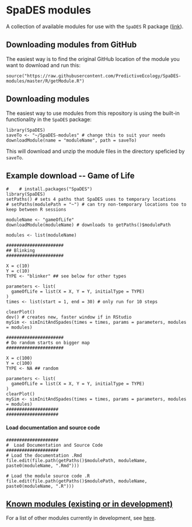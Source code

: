 # SpaDES modules

A collection of available modules for use with the `SpaDES` R package ([link](http://spades.predictiveecology.org/)).

## Downloading modules from GitHub

The easiest way is to find the original GitHub location of the module you want to download and run this:

```
source("https://raw.githubusercontent.com/PredictiveEcology/SpaDES-modules/master/R/getModule.R")

```

## Downloading modules

The easiest way to use modules from this repository is using the built-in functionality in the `SpaDES` package:

    library(SpaDES)
    saveTo <- "~/SpaDES-modules" # change this to suit your needs
    downloadModule(name = "moduleName", path = saveTo)

This will download and unzip the module files in the directory speficied by `saveTo`.

## Example download -- Game of Life

    #    # install.packages("SpaDES")
    library(SpaDES)
    setPaths() # sets 4 paths that SpaDES uses to temporary locations
    # setPaths(modulePath = "~") # can try non-temporary locations too to keep between R sessions
    
    moduleName <- "gameOfLife"
    downloadModule(moduleName) # downloads to getPaths()$modulePath
    
    modules <- list(moduleName)
    
    ######################
    ## Blinking
    ######################
    
    X = c(10)
    Y = c(10)
    TYPE <- "blinker" ## see below for other types
    
    parameters <- list(
      gameOfLife = list(X = X, Y = Y, initialType = TYPE)
    )
    times <- list(start = 1, end = 30) # only run for 10 steps
    
    clearPlot()
    dev() # creates new, faster window if in RStudio
    mySim <- simInitAndSpades(times = times, params = parameters, modules = modules)
    
    ######################
    # Do random starts on bigger map
    ######################
    
    X = c(100)
    Y = c(100)
    TYPE <- NA ## random
    
    parameters <- list(
      gameOfLife = list(X = X, Y = Y, initialType = TYPE)
    )
    clearPlot()
    mySim <- simInitAndSpades(times = times, params = parameters, modules = modules)
    ####################
    ####################

    
#### Load documentation and source code

    ####################
    #  Load Documentation and Source Code
    ####################
    # Load the documentation .Rmd
    file.edit(file.path(getPaths()$modulePath, moduleName, paste0(moduleName, ".Rmd")))

    # Load the module source code .R
    file.edit(file.path(getPaths()$modulePath, moduleName, paste0(moduleName, ".R")))
                              


## [Known modules (existing or in development)](https://github.com/PredictiveEcology/SpaDES-modules/wiki/Current-modules-in-development)

For a list of other modules currently in development, see [here](https://github.com/PredictiveEcology/SpaDES-modules/wiki/Current-modules-in-development).

